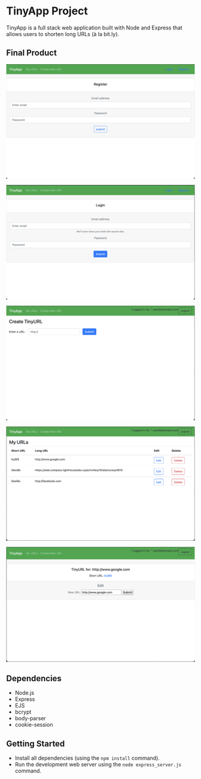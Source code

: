 # TinyApp Project

TinyApp is a full stack web application built with Node and Express that allows users to shorten long URLs (à la bit.ly).

## Final Product

!["Redister_Page"](https://github.com/NancyBoktor/tinyapp/blob/master/Docs/Register_Page.png?raw=true)

!["Login_Page"](https://github.com/NancyBoktor/tinyapp/blob/master/Docs/Login_Page.png?raw=true)

!["Creat_URl"](https://github.com/NancyBoktor/tinyapp/blob/master/Docs/creat_urls.png?raw=true)

!["User_URLs"](https://github.com/NancyBoktor/tinyapp/blob/master/Docs/User_URLS.png?raw=true)

!["Edit_URL"](https://github.com/NancyBoktor/tinyapp/blob/master/Docs/edit_urls.png?raw=true)

## Dependencies

- Node.js
- Express
- EJS
- bcrypt
- body-parser
- cookie-session

## Getting Started

- Install all dependencies (using the `npm install` command).
- Run the development web server using the `node express_server.js` command.
